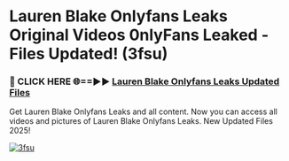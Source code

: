 # Lauren Blake Onlyfans Leaks Original Videos 0nlyFans Leaked - Files Updated! (3fsu)

<h3>🔴 CLICK HERE 🌐==►► <a href="https://tinyurl.com/x26r9saj" rel="nofollow">Lauren Blake Onlyfans Leaks Updated Files</a></h3>

Get Lauren Blake Onlyfans Leaks and all content. Now you can access all videos and pictures of Lauren Blake Onlyfans Leaks. New Updated Files 2025!

[![3fsu](https://i.imgur.com/LkgZPqh.gif)](https://tinyurl.com/x26r9saj)
